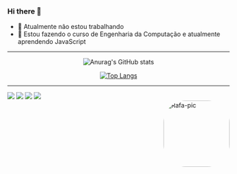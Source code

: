 ### Hi there 👋

- 🔭 Atualmente não estou trabalhando
- 🌱 Estou fazendo o curso de Engenharia da Computação e atualmente aprendendo JavaScript

<hr>

<div align="center">

  ![Anurag's GitHub stats](https://github-readme-stats.vercel.app/api?username=Edufgs&show_icons=true&theme=tokyonight&include_all_commits=true)

  [![Top Langs](https://github-readme-stats.vercel.app/api/top-langs/?username=Edufgs&layout=compact)](https://github.com/anuraghazra/github-readme-stats)
</div>

<hr>

<div>
  <div style="padding: auto; align=right;"> 
    <a href="https://www.youtube.com/channel/UCqQPtmiVCX4bDb6HFwHibyw" target="_blank"><img src="https://img.shields.io/badge/YouTube-FF0000?style=for-the-badge&logo=youtube&logoColor=white" target="_blank"></a>
    <a href="https://www.instagram.com/edu_gon_silva/" target="_blank"><img src="https://img.shields.io/badge/-Instagram-%23E4405F?style=for-the-badge&logo=instagram&logoColor=white" target="_blank"></a>
    <a href = "edu.fgs14@gmail.com"><img src="https://img.shields.io/badge/-Gmail-%23333?style=for-the-badge&logo=gmail&logoColor=white" target="_blank"></a>
    <a href="https://steamcommunity.com/id/Edufgs" target="_blank"><img src="https://img.shields.io/badge/Steam-000000?style=for-the-badge&logo=steam&logoColor=white" target="_blank"></a>
  </div>
  <img align="right" alt="Rafa-pic" height="150" style="border-radius:50px;" src="https://user-images.githubusercontent.com/44234388/137406055-a655eb7a-db0f-46f5-b5be-6c9895327c40.gif">
</div>


